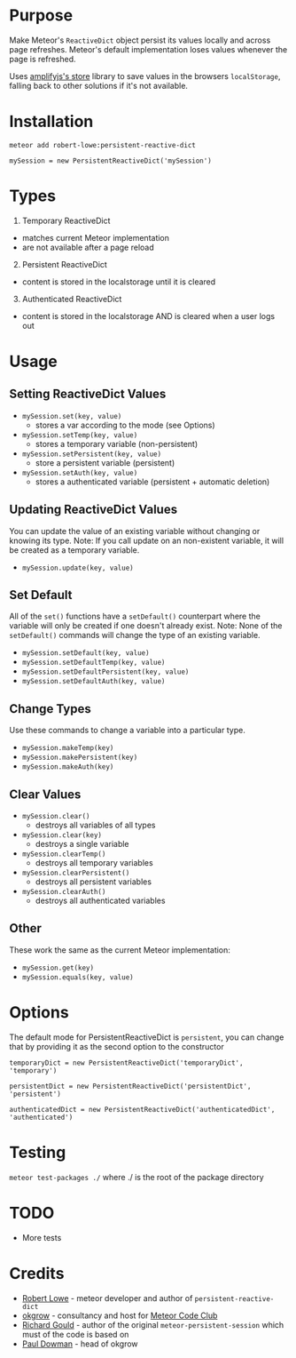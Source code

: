 Purpose
=======
Make Meteor's `ReactiveDict` object persist its values locally and across page
refreshes. Meteor's default implementation loses values whenever the page is
refreshed.

Uses [amplifyjs's store](http://amplifyjs.com/api/store/) library to save
values in the browsers `localStorage`, falling back to other solutions if it's
not available.

Installation
============
```
meteor add robert-lowe:persistent-reactive-dict
```

```
mySession = new PersistentReactiveDict('mySession')
```

Types
=====

1. Temporary ReactiveDict
  * matches current Meteor implementation
  * are not available after a  page reload

2. Persistent ReactiveDict
  * content is stored in the localstorage until it is cleared

3. Authenticated ReactiveDict
  * content is stored in the localstorage AND is cleared when a user logs out

Usage
=====

Setting ReactiveDict Values
----------------------

* `mySession.set(key, value)`
  * stores a var according to the mode (see Options)
* `mySession.setTemp(key, value)`
  * stores a temporary variable (non-persistent)
* `mySession.setPersistent(key, value)`
  * store a persistent variable (persistent)
* `mySession.setAuth(key, value)`
  * stores a authenticated variable (persistent + automatic deletion)

Updating ReactiveDict Values
-----------------------

You can update the value of an existing variable without changing or knowing its type.
Note: If you call update on an non-existent variable, it will be created as a temporary variable.

* `mySession.update(key, value)`

Set Default
-----------

All of the `set()` functions have a `setDefault()` counterpart where the variable will only be created if one doesn't already exist.
Note: None of the `setDefault()` commands will change the type of an existing variable.

* `mySession.setDefault(key, value)`
* `mySession.setDefaultTemp(key, value)`
* `mySession.setDefaultPersistent(key, value)`
* `mySession.setDefaultAuth(key, value)`

Change Types
------------

Use these commands to change a variable into a particular type.

* `mySession.makeTemp(key)`
* `mySession.makePersistent(key)`
* `mySession.makeAuth(key)`

Clear Values
------------

* `mySession.clear()`
  * destroys all variables of all types
* `mySession.clear(key)`
  * destroys a single variable
* `mySession.clearTemp()`
  * destroys all temporary variables
* `mySession.clearPersistent()`
  * destroys all persistent variables
* `mySession.clearAuth()`
  * destroys all authenticated variables

Other
-----

These work the same as the current Meteor implementation:

* `mySession.get(key)`
* `mySession.equals(key, value)`

Options
=======

The default mode for PersistentReactiveDict is `persistent`, you can change that by providing it as the second option to the constructor

```
temporaryDict = new PersistentReactiveDict('temporaryDict', 'temporary')

persistentDict = new PersistentReactiveDict('persistentDict', 'persistent')

authenticatedDict = new PersistentReactiveDict('authenticatedDict', 'authenticated')
```



Testing
====

`meteor test-packages ./` where ./ is the root of the package directory

TODO
====

* More tests


Credits
====
- [Robert Lowe](https://github.com/robertlowe) - meteor developer and author of `persistent-reactive-dict`
- [okgrow](https://github.com/okgrow) - consultancy and host for [Meteor Code Club](www.meetup.com/Meteor-Code-Club)
- [Richard Gould](https://github.com/rgould) - author of the original `meteor-persistent-session` which must of the code is based on
- [Paul Dowman](https://github.com/pauldowman) - head of okgrow
